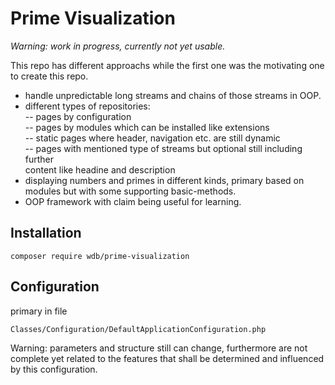 Prime Visualization  
===================  
*Warning: work in progress, currently not yet usable.*  

This repo has different approachs while the first one was the motivating one to
create this repo.  

 - handle unpredictable long streams and chains of those streams in OOP.  
 - different types of repositories:  
   -- pages by configuration  
   -- pages by modules which can be installed like extensions  
   -- static pages where header, navigation etc. are still dynamic  
   -- pages with mentioned type of streams but optional still including further  
      content like headine and description  
 - displaying numbers and primes in different kinds, primary based on modules
   but with some supporting basic-methods.  
 - OOP framework with claim being useful for learning.  

Installation  
------------  
```
composer require wdb/prime-visualization
```

Configuration
-------------
primary in file
```
Classes/Configuration/DefaultApplicationConfiguration.php
```
Warning: parameters and structure still can change, furthermore are not complete
yet related to the features that shall be determined and influenced by this
configuration.
